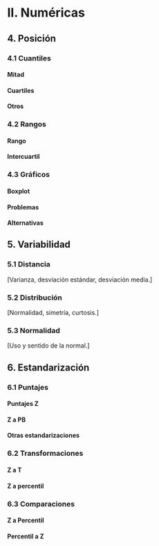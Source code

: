# II. Numéricas
## 4. Posición
### 4.1 Cuantiles
#### Mitad
#### Cuartiles
#### Otros
### 4.2 Rangos
#### Rango
#### Intercuartil
### 4.3 Gráficos
#### Boxplot
#### Problemas
#### Alternativas
## 5. Variabilidad
### 5.1 Distancia
[Varianza, desviación estándar, desviación media.]
### 5.2 Distribución
[Normalidad, simetría, curtosis.]
### 5.3 Normalidad
[Uso y sentido de la normal.]
## 6. Estandarización
### 6.1 Puntajes
#### Puntajes Z
#### Z a PB
#### Otras estandarizaciones
### 6.2 Transformaciones
#### Z a T
#### Z a percentil
### 6.3 Comparaciones
#### Z a Percentil
#### Percentil a Z

